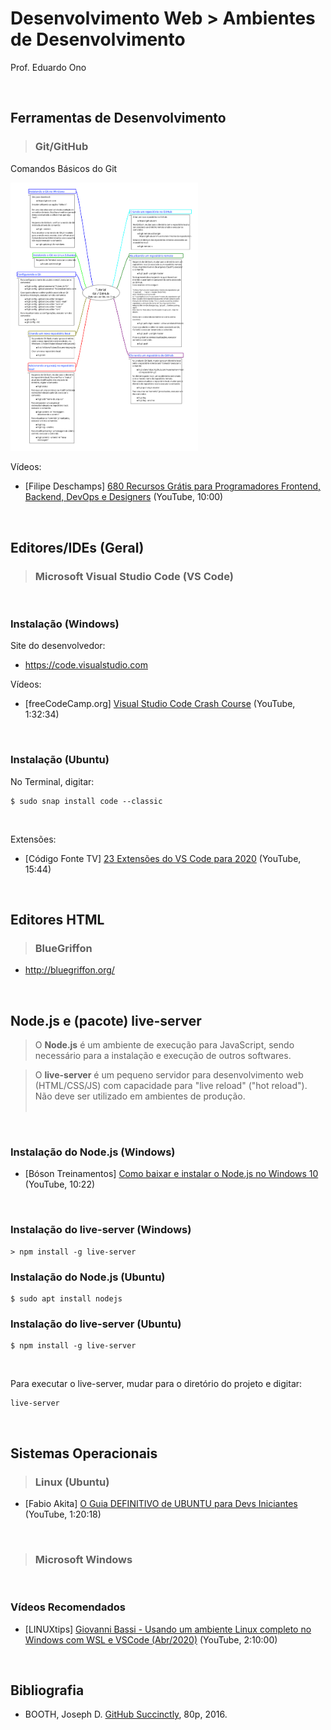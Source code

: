 # Desenvolvimento Web > Ambientes de Desenvolvimento

Prof. Eduardo Ono

<br>

## Ferramentas de Desenvolvimento

> ### Git/GitHub

Comandos Básicos do Git

[<img src="../../mapas-mentais/git-github.svg" width="300px">](../../mapas-mentais/git-github.svg)

Vídeos:

* [Filipe Deschamps] [680 Recursos Grátis para Programadores Frontend, Backend, DevOps e Designers](https://www.youtube.com/watch?v=tpaSZ8x21PI) (YouTube, 10:00)

<br>

## Editores/IDEs (Geral)

> ### Microsoft Visual Studio Code (VS Code)

<br>

### Instalação (Windows)

Site do desenvolvedor:

* https://code.visualstudio.com

Vídeos:

* [freeCodeCamp.org] [Visual Studio Code Crash Course](https://www.youtube.com/watch?v=WPqXP_kLzpo) (YouTube, 1:32:34)

<br>

### Instalação (Ubuntu)

No Terminal, digitar:

    $ sudo snap install code --classic

<br>

Extensões:

* [Código Fonte TV] [23 Extensões do VS Code para 2020](https://www.youtube.com/watch?v=tmgpF7Bn3_E) (YouTube, 15:44)

<br>

## Editores HTML

> ### BlueGriffon

* http://bluegriffon.org/

<br>

## Node.js e (pacote) live-server

> O **Node.js** é um ambiente de execução para JavaScript, sendo necessário para a instalação e execução de outros softwares.<br>

> O **live-server** é um pequeno servidor para desenvolvimento web (HTML/CSS/JS) com capacidade para "live reload" ("hot reload"). Não deve ser utilizado em ambientes de produção.<br><br>

<br>

### Instalação do Node.js (Windows)

* [Bóson Treinamentos] [Como baixar e instalar o Node.js no Windows 10](https://youtu.be/Wras1X6rBrc) (YouTube, 10:22)

<br>

### Instalação do live-server (Windows)

    > npm install -g live-server

### Instalação do Node.js (Ubuntu)

    $ sudo apt install nodejs

### Instalação do live-server (Ubuntu)

    $ npm install -g live-server

<br>

Para executar o live-server, mudar para o diretório do projeto e digitar:

    live-server

<br>

## Sistemas Operacionais

> ### Linux (Ubuntu)

* [Fabio Akita] [O Guia DEFINITIVO de UBUNTU para Devs Iniciantes](https://youtu.be/epiyExCyb2s) (YouTube, 1:20:18)

<br>

> ### Microsoft Windows

<br>

### Vídeos Recomendados

* [LINUXtips] [Giovanni Bassi - Usando um ambiente Linux completo no Windows com WSL e VSCode (Abr/2020)](https://www.youtube.com/watch?v=_Uqf5_kN6Rw) (YouTube, 2:10:00)

<br>

## Bibliografia

* BOOTH, Joseph D. [GitHub Succinctly](https://www.syncfusion.com/ebooks/github_succinctly), 80p, 2016.
